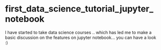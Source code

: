 # first_data_science_tutorial_jupyter_notebook

I have started to take data science courses .. which has led me to make a basic discussion on the features on jupyter notebook... you can have a look :)
